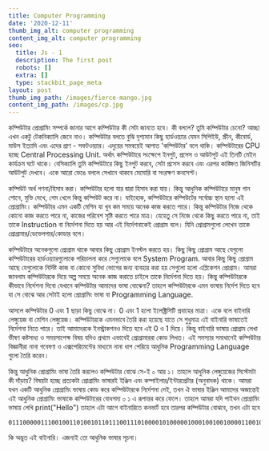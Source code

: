 ```yaml
---
title: Computer Programming
date: '2020-12-11'
thumb_img_alt: computer programming
content_img_alt: computer programming
seo:
  title: Js - 1
  description: The first post
  robots: []
  extra: []
  type: stackbit_page_meta
layout: post
thumb_img_path: /images/fierce-mango.jpg
content_img_path: /images/cp.jpg
---
```

কম্পিউটার প্রোগ্রামিং সম্পর্কে জানার আগে কম্পিউটার কী সেটা জানতে হবে। কী বললে? তুমি কম্পিউটার চেনো? আচ্ছা এখন একটু টেকনিক্যালি জেনে নাও। কম্পিউটার বলতে বুঝি দৃশ্যমান কিছু হার্ডওয়্যার যেমন সিপিইউ, স্ক্রীন, কীবোর্ড, মাউস ইত্যাদি এবং এদের প্রাণ - সফটওয়্যার। এদুয়ের সমন্বয়েই আপাত 'কম্পিউটার' বলে থাকি। কম্পিউটারের CPU হচ্ছে Central Processing Unit. অর্থাৎ কম্পিউটারে সংক্ষেপে ইনপুট, প্রসেস ও আউটপুট এই তিনটি মেইন কার্যক্রম ঘটে থাকে। বেসিক্যালি তুমি কম্পিউটারে কিছু ইনপুট করবে, সেটা প্রসেস করবে এবং এরপর কাঙ্ক্ষিত জিনিসটির আউটপুট দেখবে। একে আরো ভেঙে বললে সেখানে থাকবে মেমোরি বা সংরক্ষণ কনসেপ্ট।


কম্পিউট অর্থ গণনা/হিসাব করা। কম্পিউটার হলো যার দ্বারা হিসাব করা যায়। কিন্তু আধুনিক কম্পিউটারে মানুষ গান শোনে, মুভি দেখে, গেম খেলে কিন্তু কম্পিউট করে না। যাইহোক, কম্পিউটারে কম্পিউটের সর্বোচ্চ স্থান হলো এই প্রোগ্রামিং। কম্পিউটার এমন একটি মেশিন যা খুব কম সময়ে অনেক কাজ করতে পারে। কিন্তু কম্পিউটার নিজে থেকে কোনো কাজ করতে পারে না, কাজের পরিবেশ সৃষ্টি করতে পারে মাত্র। যেহেতু সে নিজে থেকে কিছু করতে পারে না, তাই তাকে Instruction বা নির্দেশনা দিতে হয় আর এই নির্দেশনাকেই প্রোগ্রাম বলে। যিনি প্রোগ্রামগুলো লেখেন তাকে প্রোগ্রামার/ডেভেলপার/কোডার বলে।


কম্পিউটারে অনেকগুলো প্রোগ্রাম থাকে আবার কিছু প্রোগ্রাম ইনস্টল করতে হয়। কিছু কিছু প্রোগ্রাম আছে যেগুলো কম্পিউটারের হার্ডওয়্যারগুলোকে পরিচালনা করে সেগুলোকে বলে System Program. আবার কিছু কিছু প্রোগ্রাম আছে যেগুলোকে নির্দিষ্ট কাজ বা কোনো সুবিধা ভোগের জন্য ব্যবহার করা হয় সেগুলো হলো এপ্লিকেশন প্রোগ্রাম।
আমরা জানলাম কম্পিউটারকে দিয়ে অল্প সময়ে অনেক কাজ করাতে চাইলে তাকে নির্দেশনা দিতে হয়। কিন্তু কম্পিউটারকে কীভাবে নির্দেশনা দিবো যেখানে কম্পিউটার আমাদের ভাষা বোঝেনা?
তাহলে কম্পিউটারকে এমন ভাষায় নির্দেশ দিতে হবে যা সে বোঝে আর সেটাই হলো প্রোগ্রামিং ভাষা বা Programming Language.


আসলে কম্পিউটার 0 এবং 1 ছাড়া কিছু বোঝে না। 0 এবং 1 হলো ইলেক্ট্রিসিটি প্রবাহের মাত্রা। একে বলে বাইনারি লেঙ্গুয়েজ বা মেশিন লেঙ্গুয়েজ। কম্পিউটারকে এমনভাবে তৈরি করা হয়েছে যাতে সে শুধুমাত্র এই বাইনারি ভাষাতেই নির্দেশনা নিতে পারে। তাই আমাদেরকে ইনস্ট্রাকশনও দিতে হবে এই 0 ও 1 দিয়ে। কিন্তু বাইনারি ভাষায় প্রোগ্রাম লেখা ভীষণ কষ্টসাধ্য ও সময়সাপেক্ষ বিষয় যদিও প্রথমে এভাবেই প্রোগ্রামাররা কোড লিখত। এই সমস্যার সমাধানেই কম্পিউটার বিজ্ঞানীরা নানা গবেষণা ও এক্সপেরিমেন্টের মাধ্যমে নানা ধাপ পেরিয়ে আধুনিক Programming Language গুলো তৈরি করেন।


কিন্তু আধুনিক প্রোগ্রামিং ভাষা তৈরি করলেও কম্পিউটার বোঝে সে-ই ০ আর ১। তাহলে আধুনিক লেঙ্গুয়েজের সিস্টেমটা কী দাঁড়ায়?
বিষয়টা হচ্ছে প্রত্যকটা প্রোগ্রামিং ভাষারই ইঞ্জিন এবং কম্পাইলার/ইন্টারপ্রেটার (অনুবাদক) থাকে। আমরা যখন একটি আধুনিক প্রোগ্রামিং ভাষায় কোড করে কম্পিউটারকে নির্দেশনা দেই, তখন ঐ ভাষার ইঞ্জিন আমাদের অজান্তেই এই আধুনিক প্রোগ্রামিং ভাষাকে কম্পিউটারের বোধগম্য ০ ১ এ রূপান্তর করে ফেলে।
তাহলে আমরা যদি পাইথন প্রোগ্রামিং ভাষায় লেখি print("Hello") তাহলে এটা আগে বাইনারিতে কনভার্ট হবে তারপর কম্পিউটার বোঝবে, তখন এটা হবে

    0111000001110010011010010110111001110100001010000010001001001000011001010110110001101100011011110010001000101001

কি অদ্ভুত এই বাইনারি। এজন্যই তো আধুনিক ভাষার সূচনা।
